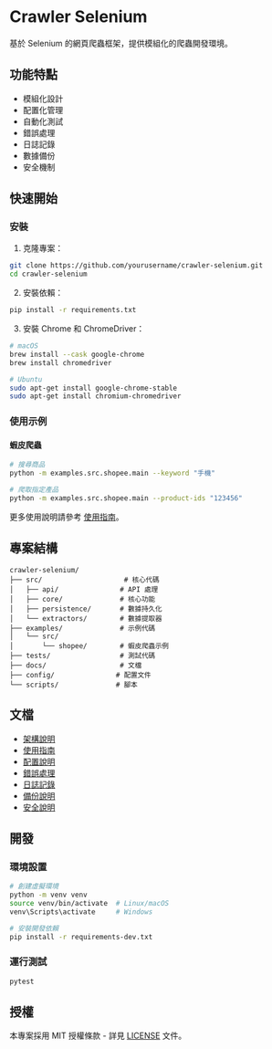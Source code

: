 # Crawler Selenium

基於 Selenium 的網頁爬蟲框架，提供模組化的爬蟲開發環境。

## 功能特點

- 模組化設計
- 配置化管理
- 自動化測試
- 錯誤處理
- 日誌記錄
- 數據備份
- 安全機制

## 快速開始

### 安裝

1. 克隆專案：
```bash
git clone https://github.com/yourusername/crawler-selenium.git
cd crawler-selenium
```

2. 安裝依賴：
```bash
pip install -r requirements.txt
```

3. 安裝 Chrome 和 ChromeDriver：
```bash
# macOS
brew install --cask google-chrome
brew install chromedriver

# Ubuntu
sudo apt-get install google-chrome-stable
sudo apt-get install chromium-chromedriver
```

### 使用示例

#### 蝦皮爬蟲

```bash
# 搜尋商品
python -m examples.src.shopee.main --keyword "手機"

# 爬取指定產品
python -m examples.src.shopee.main --product-ids "123456"
```

更多使用說明請參考 [使用指南](docs/guide.md)。

## 專案結構

```
crawler-selenium/
├── src/                    # 核心代碼
│   ├── api/               # API 處理
│   ├── core/              # 核心功能
│   ├── persistence/       # 數據持久化
│   └── extractors/        # 數據提取器
├── examples/              # 示例代碼
│   └── src/
│       └── shopee/        # 蝦皮爬蟲示例
├── tests/                 # 測試代碼
├── docs/                  # 文檔
├── config/               # 配置文件
└── scripts/              # 腳本
```

## 文檔

- [架構說明](docs/architecture.md)
- [使用指南](docs/guide.md)
- [配置說明](docs/config.md)
- [錯誤處理](docs/error.md)
- [日誌記錄](docs/logging.md)
- [備份說明](docs/backup.md)
- [安全說明](docs/security.md)

## 開發

### 環境設置

```bash
# 創建虛擬環境
python -m venv venv
source venv/bin/activate  # Linux/macOS
venv\Scripts\activate     # Windows

# 安裝開發依賴
pip install -r requirements-dev.txt
```

### 運行測試

```bash
pytest
```

## 授權

本專案採用 MIT 授權條款 - 詳見 [LICENSE](LICENSE) 文件。